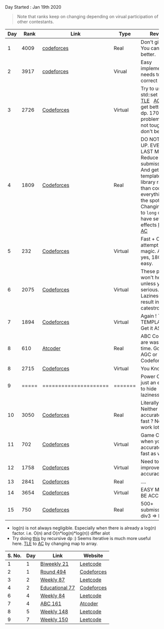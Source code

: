 Day Started : Jan 19th 2020
> Note that ranks keep on changing depending on virual participation of other contestants.

Day | Rank | Link | Type | Review | Upsolved |
----|------|------|------|--------|----------|
1 | 4009 | [codeforces](https://codeforces.com/contest/1293/standings/page/21) | Real | Don't give up. You can do better. |======|
2 | 3917 | [codeforces](https://codeforces.com/contest/1285) | Virual | Easy implementation needs to be correct | 1 |
3 | 2726 | [Codeforces](https://codeforces.com/contest/1287) | Virtual | Try to use std::set less &nbsp; [TLE](https://codeforces.com/contest/1287/submission/69266103) &nbsp; [AC](https://codeforces.com/contest/1287/submission/) &nbsp; and get better at dp. 1700 problems are not tough, don't be afraid. | 2 |
4 | 1809 | [Codeforces](https://codeforces.com/contest/1294/standings/page/10) | Real | DO NOT GIVE UP. EVEN ON LAST MINUTE. Reduce WA submissions. And get a template library rather than coding everything on the spot. Changing ```int``` to ```long``` can have severe effects [MLE](https://codeforces.com/contest/1294/submission/69364778) &nbsp; [AC](https://codeforces.com/contest/1294/submission/69367029) | ====== |
5 | 232 | [Codeforces](https://codeforces.com/contest/1283/standings/page/2) | Virtual | Fast + Correct attempt does magic. And yes, 1800 are easy. | ====== |
6 | 2075 | [Codeforces](https://codeforces.com/contest/1271/standings/page/11) | Virtual | These practice won't help unless you are serious. Laziness will result in catestrophe. | ====== |
7 | 1894 | [Codeforces](https://codeforces.com/contest/1279) | Virtual | Again ! THE TEMPLATE !!! Get it ASAP | ====== | 
8 | 610 | [Atcoder](https://atcoder.jp/contests/abc153/standings) | Real | ABC Contests are waste of time. Go for AGC or Codeforces | Not Required |
8 | 2715 | [Codeforces](https://codeforces.com/contest/1282) | Virtual | You Know it ! | 2 | 
9 | =====| ===================== | ======= | Power Cut is just an excuse to hide laziness. | ====== |
10| 3050 | [Codeforces](https://codeforces.com/contest/1295/standings/participant/32280114#p32280114) | Real | Literally ? Neither accurate nor fast ? Need to work lot more. | 1 |
11 | 702 | [Codeforces](https://codeforces.com/contest/1269/standings/page/4) | Virtual | Game Changes when you are accurate and fast as well. | ====== | 
12 | 1758 | [Codeforces](https://codeforces.com/contest/1281/standings/page/9) | Virtual | Need to improve accuracy | 0 |
13 | 2841 | [Codeforces](https://codeforces.com/contest/1291/) | Real | .... | ====== |
14 | 3654 | [Codeforces](https://codeforces.com/contest/1263) | Virtual | EASY MUST BE ACCEPTED | ====== |
15 | 750 | [Codeforces](https://codeforces.com/contest/1296) | Real | 500+ submissions in div3 => Easy | 1 |


* log(n) is not always negligible. Especially when there is already a log(n) factor. i.e. O(n) and O(n*log(n)*log(n)) differ alot
* Try doing [this](https://codeforces.com/problemset/problem/543/A) by recursive dp :) Seems iterative is much more useful here.
[TLE](https://codeforces.com/problemset/submission/385/72215293) to [AC](https://codeforces.com/problemset/submission/385/72215637) by changing map to array.


|S. No.| Day | Link | Website |
|------|-----|------|---------|
|1     |1    | [Biweekly 21](https://github.com/harshraj22/problem_solving/tree/master/solution/leetcode/contests/Biweekly21)  |[Leetcode](https://leetcode.com/contest/biweekly-contest-21)|
|2     |1    | [Round 494](https://github.com/harshraj22/problem_solving/tree/master/solution/codeforces/contests/494)  |[Codeforces](https://codeforces.com/contest/1003)|
|3     |2    | [Weekly 87](https://github.com/harshraj22/problem_solving/tree/master/solution/leetcode/contests/Weekly87) | [Leetcode](https://leetcode.com/contest/weekly-contest-87) |
|4    |2     | [Educational 77](https://github.com/harshraj22/problem_solving/tree/master/solution/codeforces/contests/77) | [Codeforces](https://codeforces.com/contest/1260) |
| 6   | 4   | [Weekly 84](https://github.com/harshraj22/problem_solving/tree/master/solution/leetcode/contests/Weekly84) | [Leetcode](https://leetcode.com/contest/weekly-contest-84) |
| 7   | 4   | [ABC 161](https://github.com/harshraj22/problem_solving/tree/master/solution/atcoder/contests/ABC161) | [Atcoder](https://atcoder.jp/contests/abc161/tasks) |
| 8   | 5   | [Weekly 148](https://github.com/harshraj22/problem_solving/tree/master/solution/leetcode/contests/Weekly148) | [Leetcode](https://leetcode.com/contest/weekly-contest-148)
| 9   | 7   | [Weekly 150](https://github.com/harshraj22/problem_solving/tree/master/solution/leetcode/contests/Weekly150) | [Leetcode](https://leetcode.com/contest/weekly-contest-150)
